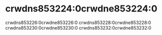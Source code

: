 # crwdns853224:0crwdne853224:0

crwdns853226:0crwdne853226:0 crwdns853228:0crwdne853228:0 crwdns853230:0crwdne853230:0 crwdns853232:0crwdne853232:0
